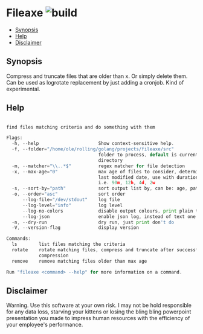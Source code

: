 # Fileaxe ![build](https://github.com/triole/fileaxe/actions/workflows/build.yaml/badge.svg)

<!-- toc -->

- [Synopsis](#synopsis)
- [Help](#help)
- [Disclaimer](#disclaimer)

<!-- /toc -->

## Synopsis

Compress and truncate files that are older than x. Or simply delete them. Can be used as logrotate replacement by just adding a cronjob. Kind of experimental.

## Help

```go mdox-exec="r -h"

find files matching criteria and do something with them

Flags:
  -h, --help                      Show context-sensitive help.
  -f, --folder="/home/ole/rolling/golang/projects/fileaxe/src"
                                  folder to process, default is current
                                  directory
  -m, --matcher="\\..*$"          regex matcher for file detection
  -x, --max-age="0"               max age of files to consider, determined by
                                  last modified date, use with duration like
                                  i.e. 90m, 12h, 4d, 2w
  -s, --sort-by="path"            sort output list by, can be: age, path
  -o, --order="asc"               sort order
      --log-file="/dev/stdout"    log file
      --log-level="info"          log level
      --log-no-colors             disable output colours, print plain text
      --log-json                  enable json log, instead of text one
  -n, --dry-run                   dry run, just print don't do
  -V, --version-flag              display version

Commands:
  ls        list files matching the criteria
  rotate    rotate matching files, compress and truncate after successful
            compression
  remove    remove matching files older than max age

Run "fileaxe <command> --help" for more information on a command.
```

## Disclaimer

Warning. Use this software at your own risk. I may not be hold responsible for any data loss, starving your kittens or losing the bling bling powerpoint presentation you made to impress human resources with the efficiency of your employee's performance.
